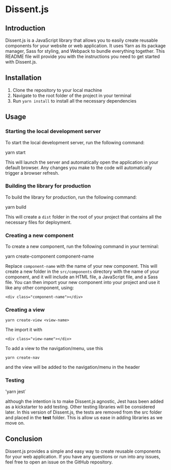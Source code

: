 # Dissent.js

## Introduction

Dissent.js is a JavaScript library that allows you to easily create reusable components for your website or web application. It uses Yarn as its package manager, Sass for styling, and Webpack to bundle everything together. This README file will provide you with the instructions you need to get started with Dissent.js.

## Installation

1. Clone the repository to your local machine
2. Navigate to the root folder of the project in your terminal
3. Run `yarn install` to install all the necessary dependencies

## Usage

### Starting the local development server

To start the local development server, run the following command:

yarn start

This will launch the server and automatically open the application in your default browser. Any changes you make to the code will automatically trigger a browser refresh.

### Building the library for production

To build the library for production, run the following command:

yarn build

This will create a `dist` folder in the root of your project that contains all the necessary files for deployment.

### Creating a new component

To create a new component, run the following command in your terminal:

yarn create-component component-name

Replace `component-name` with the name of your new component. This will create a new folder in the `src/components` directory with the name of your component, and it will include an HTML file, a JavaScript file, and a Sass file. You can then import your new component into your project and use it like any other component, using:

`<div class="component-name"></div>`

### Creating a view

`yarn create-view <view-name>`

The import it with

`<div class="view-name"></div>`

To add a view to the navigation/menu, use this

`yarn create-nav`

and the view will be added to the navigation/menu in the header

### Testing

'yarn jest`

although the intention is to make Dissent.js agnostic, Jest hass been added as a kickstarter to add testing. Other testing libraries will be considered later. In this version of Dissent.js, the tests are removed from the src folder and placed in the __test__ folder. This is allow us ease in adding libraries as we move on.

## Conclusion

Dissent.js provides a simple and easy way to create reusable components for your web application. If you have any questions or run into any issues, feel free to open an issue on the GitHub repository.
